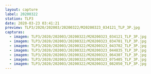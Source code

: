 ```yaml
---
layout: capture
label: 20200322
station: TLP3
date: 2020-03-23 03:41:21
preview: TLP3/2020/202003/20200322/M20200323_034121_TLP_3P.jpg
capturas:
  - imagem: TLP3/2020/202003/20200322/M20200323_034121_TLP_3P.jpg
  - imagem: TLP3/2020/202003/20200322/M20200323_034701_TLP_3P.jpg
  - imagem: TLP3/2020/202003/20200322/M20200323_043702_TLP_3P.jpg
  - imagem: TLP3/2020/202003/20200322/M20200323_044835_TLP_3P.jpg
  - imagem: TLP3/2020/202003/20200322/M20200323_064307_TLP_3P.jpg
  - imagem: TLP3/2020/202003/20200322/M20200323_075405_TLP_3P.jpg
  - imagem: TLP3/2020/202003/20200322/M20200323_082050_TLP_3P.jpg
---
```

